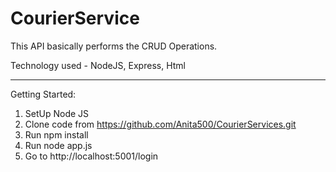 # CourierService

This API basically performs the CRUD Operations.

Technology used - NodeJS, Express, Html

**************************************************
Getting Started:

1. SetUp Node JS
2. Clone code from https://github.com/Anita500/CourierServices.git
3. Run npm install
4. Run node app.js
5. Go to http://localhost:5001/login
